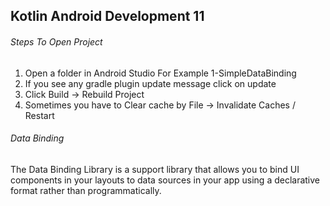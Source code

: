 ## Kotlin Android Development 11

###### Steps To Open Project
1. Open a folder in Android Studio For Example 1-SimpleDataBinding
2. If you see any gradle plugin update message click on update
3. Click Build -> Rebuild Project
4. Sometimes you have to Clear cache by File -> Invalidate Caches / Restart

###### Data Binding
The Data Binding Library is a support library that allows you to bind UI components in your layouts to data sources in your app using a declarative format rather than programmatically.